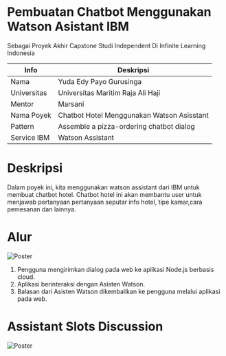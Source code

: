 # Pembuatan Chatbot Menggunakan Watson Asistant IBM

Sebagai Proyek Akhir Capstone Studi Independent Di Infinite Learning Indonesia

| Info | Deskripsi           |
|---|------|
| Nama      |Yuda Edy Payo Gurusinga        |
| Universitas     | Universitas Maritim Raja Ali Haji          |
| Mentor   | Marsani  |
| Nama Poyek   | Chatbot Hotel Menggunakan Watson Asisstant  |
| Pattern   |   Assemble a pizza-ordering chatbot dialog          |
| Service IBM | Watson Assistant |

# Deskripsi

Dalam poyek ini, kita menggunakan watson assistant dari IBM untuk membuat chatbot hotel. Chatbot hotel ini akan membantu user untuk menjawab pertanyaan pertanyaan 
seputar info hotel, tipe kamar,cara pemesanan dan lainnya.

# Alur

![Poster](https://github.com/yudagrss/Chatbot-Hotel-Capstone-Project-Study-Independent/blob/index/architecture.png)

1. Pengguna mengirimkan dialog pada web ke aplikasi Node.js berbasis cloud.
2. Aplikasi berinteraksi dengan Asisten Watson.
3. Balasan dari Asisten Watson dikembalikan ke pengguna melalui aplikasi pada web.

# Assistant Slots Discussion

![Poster]([https://github.com/yudagrss/Chatbot-Hotel-Capstone-Project-Study-Independent/blob/index/architecture.png](https://github.com/yudagrss/Chatbot-Hotel-Capstone-Project-Study-Independent/blob/index/Screenshot%202023-07-12%20224319.png)https://github.com/yudagrss/Chatbot-Hotel-Capstone-Project-Study-Independent/blob/index/Screenshot%202023-07-12%20224319.png)
